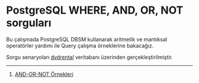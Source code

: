 # PostgreSQL WHERE, AND, OR, NOT sorguları

Bu çalışmada PostgreSQL DBSM kullanarak aritmetik ve mantıksal operatörler yardımı ile Query çalışma örneklerine bakacağız.

Sorgu senaryoları [dvdrental](https://www.postgresqltutorial.com/wp-content/uploads/2019/05/dvdrental.zip) veritabanı üzerinden gerçekleştirilmiştir.

-----------

1. [AND-OR-NOT Örnekleri]()
